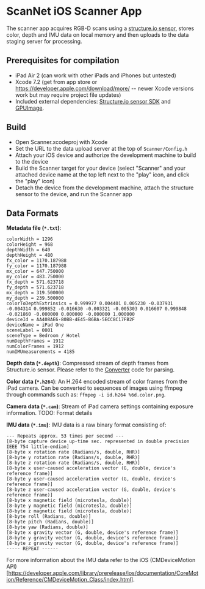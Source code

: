 # ScanNet iOS Scanner App
The scanner app acquires RGB-D scans using a [structure.io sensor](https://structure.io), stores color, depth and IMU data on local memory and then uploads to the data staging server for processing.

## Prerequisites for compilation
- iPad Air 2 (can work with other iPads and iPhones but untested)
- Xcode 7.2 (get from app store or https://developer.apple.com/download/more/ -- newer Xcode versions work but may require project file updates)
- Included external dependencies: [Structure.io sensor SDK](https://developer.structure.io/sdk) and [GPUImage](https://github.com/BradLarson/GPUImage).

## Build
- Open Scanner.xcodeproj with Xcode
- Set the URL to the data upload server at the top of `Scanner/Config.h`
- Attach your iOS device and authorize the development machine to build to the device
- Build the Scanner target for your device (select "Scanner" and your attached device name at the top left next to the "play" icon, and click the "play" icon)
- Detach the device from the development machine, attach the structure sensor to the device, and run the Scanner app

## Data Formats

**Metadata file (`*.txt`)**:
```
colorWidth = 1296
colorHeight = 968
depthWidth = 640
depthHeight = 480
fx_color = 1170.187988
fy_color = 1170.187988
mx_color = 647.750000
my_color = 483.750000
fx_depth = 571.623718
fy_depth = 571.623718
mx_depth = 319.500000
my_depth = 239.500000
colorToDepthExtrinsics = 0.999977 0.004401 0.005230 -0.037931 -0.004314 0.999852 -0.016630 -0.003321 -0.005303 0.016607 0.999848 -0.021860 -0.000000 0.000000 -0.000000 1.000000
deviceId = AA408AE6-80BB-4E45-B6BA-5ECC8C17FB2F
deviceName = iPad One
sceneLabel = 0001
sceneType = Bedroom / Hotel
numDepthFrames = 1912
numColorFrames = 1912
numIMUmeasurements = 4185
```

**Depth data (`*.depth`)**:
Compressed stream of depth frames from Structure.io sensor.  Please refer to the [Converter](../Converter) code for parsing.

**Color data (`*.h264`)**:
An H.264 encoded stream of color frames from the iPad camera.  Can be converted to sequences of images using ffmpeg through commands such as: `ffmpeg -i id.h264 %6d.color.png`.

**Camera data (`*.cam`)**:
Stream of iPad camera settings containing exposure information.  TODO: Format details

**IMU data (`*.imu`)**:
IMU data is a raw binary format consisting of:
```
--- Repeats approx. 53 times per second ---
[8-byte capture device up-time sec. represented in double precision IEEE 754 little-endian]
[8-byte x rotation rate (Radians/s, double, RHR)]
[8-byte y rotation rate (Radians/s, double, RHR)]
[8-byte z rotation rate (Radians/s, double, RHR)]
[8-byte x user-caused acceleration vector (G, double, device's reference frame)]
[8-byte y user-caused acceleration vector (G, double, device's reference frame)]
[8-byte z user-caused acceleration vector (G, double, device's reference frame)]
[8-byte x magnetic field (microtesla, double)]
[8-byte y magnetic field (microtesla, double)]
[8-byte z magnetic field (microtesla, double)]
[8-byte roll (Radians, double)]
[8-byte pitch (Radians, double)]
[8-byte yaw (Radians, double)]
[8-byte x gravity vector (G, double, device's reference frame)]
[8-byte y gravity vector (G, double, device's reference frame)]
[8-byte z gravity vector (G, double, device's reference frame)]
----- REPEAT ------
```
For more information about the IMU data refer to the iOS (CMDeviceMotion API)[https://developer.apple.com/library/prerelease/ios/documentation/CoreMotion/Reference/CMDeviceMotion_Class/index.html].
